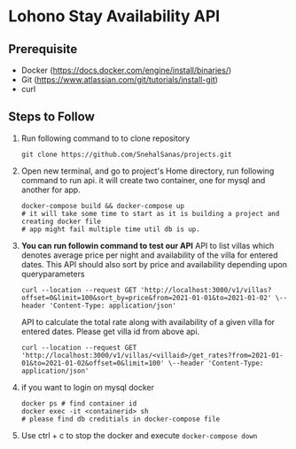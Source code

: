 # Lohono Stay Availability API
## Prerequisite
* Docker (https://docs.docker.com/engine/install/binaries/)
* Git (https://www.atlassian.com/git/tutorials/install-git)
* curl

## Steps to Follow
1. Run following command to to clone repository
    ```
    git clone https://github.com/SnehalSanas/projects.git
    ```
2. Open new terminal, and go to project's Home directory, run following command to run api. it will create two container, one for mysql and another for app.
    ```
    docker-compose build && docker-compose up  
    # it will take some time to start as it is building a project and creating docker file
    # app might fail multiple time util db is up.
    ```
3.  **You can run followin command to test our API**
    API to list villas which denotes average price per night and availability of the villa for entered dates. This API should also sort by price and availability depending upon queryparameters
    ```
    curl --location --request GET 'http://localhost:3000/v1/villas?offset=0&limit=100&sort_by=price&from=2021-01-01&to=2021-01-02' \--header 'Content-Type: application/json'
    ```
    API to calculate the total rate along with availability of a given villa for entered dates. Please get villa id from above api.
    ```
    curl --location --request GET 'http://localhost:3000/v1/villas/<villaid>/get_rates?from=2021-01-01&to=2021-01-02&offset=0&limit=100' \--header 'Content-Type: application/json'
    ```
4. if you want to login on mysql docker
    ```
    docker ps # find container id
    docker exec -it <containerid> sh 
    # please find db creditials in docker-compose file
    ```
5. Use ctrl + c to stop the docker and execute `docker-compose down`
    